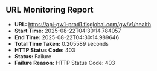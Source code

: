 ## URL Monitoring Report

- **URL:** https://api-gw1-prod1.fisglobal.com/gw/v1/health
- **Start Time:** 2025-08-22T04:30:14.784057
- **End Time:** 2025-08-22T04:30:14.989646
- **Total Time Taken:** 0.205589 seconds
- **HTTP Status Code:** 403
- **Status:** Failure
- **Failure Reason:** HTTP Status Code: 403
